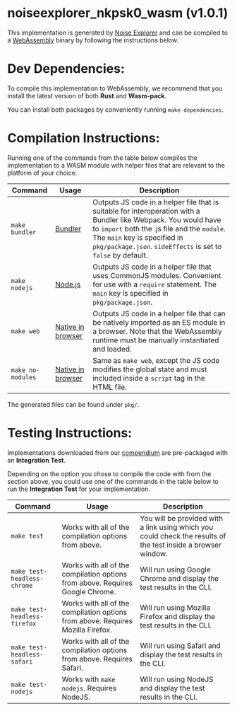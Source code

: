 # noiseexplorer_nkpsk0_wasm (v1.0.1)
This implementation is generated by [Noise Explorer](https://noiseexplorer.com) and can be compiled to a [WebAssembly](https://webassembly.org) binary by following the instructions below.

# Dev Dependencies:
To compile this implementation to WebAssembly, we recommend that you install the latest version of both
**Rust** and **Wasm-pack**.

You can install both packages by conveniently running
`make dependencies`.

# Compilation Instructions:

Running one of the commands from the table below compiles the implementation to a WASM module with helper files that are relevant to the platform of your choice.

| Command    | Usage | Description                                                                                                     |
|-----------|------------|-----------------------------------------------------------------------------------------------------|
| `make bundler` | [Bundler][bundlers] | Outputs JS code in a helper file that is suitable for interoperation with a Bundler like Webpack. You would have to `import` both the .js file and the `module`. The `main` key is specified in `pkg/package.json`. `sideEffects` is set to `false` by default. |
| `make nodejs` | [Node.js][deploy-nodejs] | Outputs JS code in a helper file that uses CommonJS modules. Convenient for use with a `require` statement. The `main` key is specified in `pkg/package.json`. |
| `make web` | [Native in browser][deploy-web] | Outputs JS code in a helper file that can be natively imported as an ES module in a browser. Note that the WebAssembly runtime must be manually instantiated and loaded. |
| `make no-modules` | [Native in browser][deploy-web] | Same as `make web`, except the JS code modifies the global state and must included inside a `script` tag in the HTML file.|

[deploy]: https://rustwasm.github.io/docs/wasm-bindgen/reference/deployment.html
[bundlers]: https://rustwasm.github.io/docs/wasm-bindgen/reference/deployment.html#bundlers
[deploy-nodejs]: https://rustwasm.github.io/docs/wasm-bindgen/reference/deployment.html#nodejs
[deploy-web]: https://rustwasm.github.io/docs/wasm-bindgen/reference/deployment.html#without-a-bundler

The generated files can be found under `pkg/`.

# Testing Instructions:

Implementations downloaded from our [compendium](https://noiseexplorer.com/patterns/) are pre-packaged with an **Integration Test**.

Depending on the option you chose to compile the code with from the section above, you could use one of the commands in the table below to run the **Integration Test** for your implementation.

| Command    | Usage | Description                                                                                                     |
|-----------|------------|-----------------------------------------------------------------------------------------------------|
| `make test` | Works with all of the compilation options from above. | You will be provided with a link using which you could check the results of the test inside a browser window. |
| `make test-headless-chrome` | Works with all of the compilation options from above. Requires Google Chrome. | Will run using Google Chrome and display the test results in the CLI. |
| `make test-headless-firefox` | Works with all of the compilation options from above. Requires Mozilla Firefox.|  Will run using Mozilla Firefox and display the test results in the CLI. |
| `make test-headless-safari` | Works with all of the compilation options from above. Requires Safari.|  Will run using Safari and display the test results in the CLI. |
| `make test-nodejs` | Works with `make nodejs`. Requires NodeJS. | Will run using NodeJS and display the test results in the CLI. |
